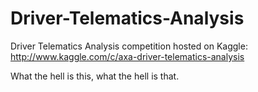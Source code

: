 Driver-Telematics-Analysis
==========================

Driver Telematics Analysis competition hosted on Kaggle: http://www.kaggle.com/c/axa-driver-telematics-analysis

What the hell is this, what the hell is that.
